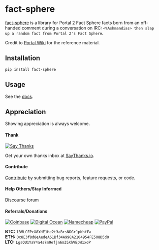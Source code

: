 # fact-sphere

[fact-sphere](https://github.com/thebigmunch/fact-sphere) is a library for Portal 2 Fact Sphere facts
born from an off-handed comment during a conversation on IRC:
``<%Ashmandias> then slap up a random fact from Portal 2's Fact Sphere``.

Credit to [Portal Wiki](https://theportalwiki.com/wiki/List_of_Fact_Sphere_facts) for the reference material.


## Installation

``pip install fact-sphere``


## Usage

See the [docs](https://fact-sphere.readthedocs.io).


## Appreciation

Showing appreciation is always welcome.

#### Thank

[![Say Thanks](https://img.shields.io/badge/thank-thebigmunch-blue.svg?style=flat-square)](https://saythanks.io/to/thebigmunch)

Get your own thanks inbox at [SayThanks.io](https://saythanks.io/).

#### Contribute

[Contribute](https://github.com/thebigmunch/fact-sphere/blob/master/CONTRIBUTING.md) by submitting bug reports, feature requests, or code.

#### Help Others/Stay Informed

[Discourse forum](https://forum.thebigmunch.me/)

#### Referrals/Donations

[![Coinbase](https://img.shields.io/badge/Coinbase-referral-orange.svg?style=flat-square)](https://www.coinbase.com/join/52502f01e0fdd4d3ef000253) [![Digital Ocean](https://img.shields.io/badge/Digital_Ocean-referral-orange.svg?style=flat-square)](https://m.do.co/c/3823208a0597) [![Namecheap](https://img.shields.io/badge/Namecheap-referral-orange.svg?style=flat-square)](https://www.namecheap.com/?aff=67208) [![PayPal](https://img.shields.io/badge/PayPal-donate-brightgreen.svg?style=flat-square)](https://www.paypal.com/cgi-bin/webscr?cmd=_donations&business=DHDVLSYW8V8N4&lc=US&item_name=thebigmunch&currency_code=USD)

**BTC:** ``1BMLCFPcX8YHE1He2t3aBrsNDGr1pKhfFa``  
**ETH:** ``0x8E3f8d8eAedeA61Bf34A998A2104954FE508D5d0``  
**LTC:** ``LgsQU1YaY4a4s7m9efjn6m35XhVEpW1xoP``
